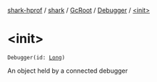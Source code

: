 [shark-hprof](../../../index.md) / [shark](../../index.md) / [GcRoot](../index.md) / [Debugger](index.md) / [&lt;init&gt;](./-init-.md)

# &lt;init&gt;

`Debugger(id: `[`Long`](https://kotlinlang.org/api/latest/jvm/stdlib/kotlin/-long/index.html)`)`

An object held by a connected debugger

